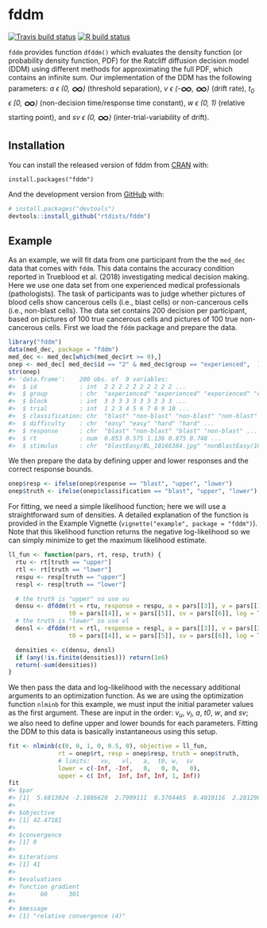 
<!-- README.md is generated from README.Rmd. Please edit that file -->

# fddm

<!-- badges: start -->

[![Travis build
status](https://travis-ci.org/rtdists/fddm.svg?branch=master)](https://travis-ci.org/rtdists/fddm)
[![R build
status](https://github.com/rtdists/fddm/workflows/R-CMD-check/badge.svg)](https://github.com/rtdists/fddm/actions)
<!-- badges: end -->

`fddm` provides function `dfddm()` which evaluates the density function
(or probability density function, PDF) for the Ratcliff diffusion
decision model (DDM) using different methods for approximating the full
PDF, which contains an infinite sum. Our implementation of the DDM has
the following parameters: *a ϵ (0, <sub><font size="+2">∞</font></sub>)*
(threshold separation), *v ϵ (-<sub><font size="+2">∞</font></sub>,
<sub><font size="+2">∞</font></sub>)* (drift rate), *t<sub>0</sub> ϵ
\[0, <sub><font size="+2">∞</font></sub>)* (non-decision time/response
time constant), *w ϵ (0, 1)* (relative starting point), and *sv ϵ (0,
<sub><font size="+2">∞</font></sub>)* (inter-trial-variability of
drift).

## Installation

You can install the released version of fddm from
[CRAN](https://CRAN.R-project.org) with:

    install.packages("fddm")

And the development version from [GitHub](https://github.com/) with:

``` r
# install.packages("devtools")
devtools::install_github("rtdists/fddm")
```

## Example

As an example, we will fit data from one participant from the the
`med_dec` data that comes with `fddm`. This data contains the accuracy
condition reported in Trueblood et al. (2018) investigating medical
decision making. Here we use one data set from one experienced medical
professionals (pathologists). The task of participants was to judge
whether pictures of blood cells show cancerous cells (i.e., blast cells)
or non-cancerous cells (i.e., non-blast cells). The data set contains
200 decision per participant, based on pictures of 100 true cancerous
cells and pictures of 100 true non-cancerous cells. First we load the
`fddm` package and prepare the data.

``` r
library("fddm")
data(med_dec, package = "fddm")
med_dec <- med_dec[which(med_dec$rt >= 0),]
onep <- med_dec[ med_dec$id == "2" & med_dec$group == "experienced",  ]
str(onep)
#> 'data.frame':    200 obs. of  9 variables:
#>  $ id            : int  2 2 2 2 2 2 2 2 2 2 ...
#>  $ group         : chr  "experienced" "experienced" "experienced" "experienced" ...
#>  $ block         : int  3 3 3 3 3 3 3 3 3 3 ...
#>  $ trial         : int  1 2 3 4 5 6 7 8 9 10 ...
#>  $ classification: chr  "blast" "non-blast" "non-blast" "non-blast" ...
#>  $ difficulty    : chr  "easy" "easy" "hard" "hard" ...
#>  $ response      : chr  "blast" "non-blast" "blast" "non-blast" ...
#>  $ rt            : num  0.853 0.575 1.136 0.875 0.748 ...
#>  $ stimulus      : chr  "blastEasy/BL_10166384.jpg" "nonBlastEasy/16258001115A_069.jpg" "nonBlastHard/BL_11504083.jpg" "nonBlastHard/MY_9455143.jpg" ...
```

We then prepare the data by defining upper and lower responses and the
correct response bounds.

``` r
onep$resp <- ifelse(onep$response == "blast", "upper", "lower")
onep$truth <- ifelse(onep$classification == "blast", "upper", "lower")
```

For fitting, we need a simple likelihood function; here we will use a
straightforward sum of densities. A detailed explanation of the function
is provided in the Example Vignette (`vignette("example", package =
"fddm")`). Note that this likelihood function returns the negative
log-likelihood so we can simply minimize to get the maximum likelihood
estimate.

``` r
ll_fun <- function(pars, rt, resp, truth) {
  rtu <- rt[truth == "upper"]
  rtl <- rt[truth == "lower"]
  respu <- resp[truth == "upper"]
  respl <- resp[truth == "lower"]

  # the truth is "upper" so use vu
  densu <- dfddm(rt = rtu, response = respu, a = pars[[3]], v = pars[[1]],
                 t0 = pars[[4]], w = pars[[5]], sv = pars[[6]], log = TRUE)
  # the truth is "lower" so use vl
  densl <- dfddm(rt = rtl, response = respl, a = pars[[3]], v = pars[[2]],
                 t0 = pars[[4]], w = pars[[5]], sv = pars[[6]], log = TRUE)

  densities <- c(densu, densl)
  if (any(!is.finite(densities))) return(1e6)
  return(-sum(densities))
}
```

We then pass the data and log-likelihood with the necessary additional
arguments to an optimization function. As we are using the optimization
function `nlminb` for this example, we must input the initial parameter
values as the first argument. These are input in the order:
*v<sub>u</sub>*, *v<sub>l</sub>*, *a*, *t0*, *w*, and *sv*; we also need
to define upper and lower bounds for each parameters. Fitting the DDM to
this data is basically instantaneous using this setup.

``` r
fit <- nlminb(c(0, 0, 1, 0, 0.5, 0), objective = ll_fun, 
              rt = onep$rt, resp = onep$resp, truth = onep$truth, 
              # limits:   vu,   vl,   a,  t0, w,  sv
              lower = c(-Inf, -Inf,   0,   0, 0,   0),
              upper = c( Inf,  Inf, Inf, Inf, 1, Inf))
fit
#> $par
#> [1]  5.6813024 -2.1886620  2.7909111  0.3764465  0.4010116  2.2812989
#> 
#> $objective
#> [1] 42.47181
#> 
#> $convergence
#> [1] 0
#> 
#> $iterations
#> [1] 41
#> 
#> $evaluations
#> function gradient 
#>       60      301 
#> 
#> $message
#> [1] "relative convergence (4)"
```
